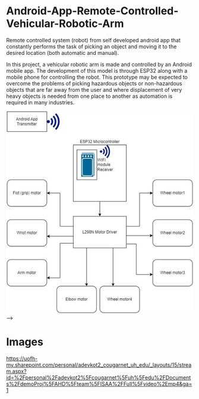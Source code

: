 # Android-App-Remote-Controlled-Vehicular-Robotic-Arm
Remote controlled system (robot) from self developed android app that constantly performs the task of picking an object and moving it to the desired location (both automatic and manual).


In this project, a vehicular robotic arm is made and controlled by an Android mobile app. The development of this model is through ESP32 along with a mobile phone for controlling the robot. This prototype may be expected to overcome the problems of picking hazardous objects or non-hazardous objects that are far away from the user and where displacement of very heavy objects is needed from one place to another as automation is required in many industries.

<!-- # Block Diagram -->

![alt text](./Vehicular%20Robotic%20Arm/ECE6372%20Team%20Project/block%20diag.jpg) -->

# Images

<!-- ![alt text](./Vehicular%20Robotic%20Arm/ECE6372%20Team%20Project/picture1.jpg)
<!-- ![alt text](./Vehicular%20Robotic%20Arm/ECE6372%20Team%20Project/picture2.jpg)

## Bluetooth App
![ My App](./Vehicular%20Robotic%20Arm/ECE6372%20Team%20Project/Bluetooth%20App.png)


# Project DEMO video:
<!-- This is the presentation video link for our project: -->

<!-- https://uofh-my.sharepoint.com/personal/adevkot2_cougarnet_uh_edu/_layouts/15/stream.aspx?id=%2Fpersonal%2Fadevkot2%5Fcougarnet%5Fuh%5Fedu%2FDocuments%2FdemoProj%5FAHD%5Fteam%5FISAA%2FdemoLinks%5F%20ISAA%2Edocx%2Emp4&ga=1 -->

<!-- This is the full video link for our project, which is bit longer than the video used in the presentation: -->

https://uofh-my.sharepoint.com/personal/adevkot2_cougarnet_uh_edu/_layouts/15/stream.aspx?id=%2Fpersonal%2Fadevkot2%5Fcougarnet%5Fuh%5Fedu%2FDocuments%2FdemoProj%5FAHD%5Fteam%5FISAA%2FFull%5Fvideo%2Emp4&ga=1
